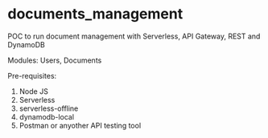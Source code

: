 # documents_management
POC to run document management with Serverless, API Gateway, REST and DynamoDB

Modules:
Users,
Documents

Pre-requisites:
1. Node JS
2. Serverless
3. serverless-offline
4. dynamodb-local
5. Postman or anyother API testing tool



